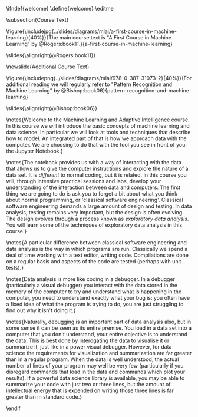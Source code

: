 \ifndef{welcome}
\define{welcome}
\editme

\subsection{Course Text}

\figure{\includejpg{../slides/diagrams/mlai/a-first-course-in-machine-learning}{40%}}{The main course text is "A First Course in Machine Learning" by @Rogers:book11.}{a-first-course-in-machine-learning}

\slides{\alignright{@Rogers:book11}}

\newslide{Additional Course Text}

\figure{\includepng{../slides/diagrams/mlai/978-0-387-31073-2}{40%}}{For additional reading we will regularly refer to "Pattern Recognition and Machine Learning" by @Bishop:book06}{pattern-recognition-and-machine-learning}

\slides{\alignright{@Bishop:book06}}

\notes{Welcome to the Machine Learning and Adaptive Intelligence
course. In this course we will introduce the basic concepts of machine
learning and data science. In particular we will look at tools and
techniques that describe how to model. An integrated part of that is
how we approach data with the computer. We are choosing to do that
with the tool you see in front of you: the Jupyter Notebook.}

\notes{The notebook provides us with a way of interacting with the
data that allows us to give the computer instructions and explore the
nature of a data set. It is *different* to normal coding, but it is
related. In this course you will, through intensive practical sessions
and labs, develop your understanding of the interaction between data
and computers.  The first thing we are going to do is ask you to
forget a bit about what you think about normal programming, or
'classical software engineering'. Classical software engineering
demands a large amount of design and testing. In data analysis,
testing remains very important, but the design is often evolving. The
design evolves through a process known as *exploratory data
analysis*. You will learn some of the techniques of exploratory data
analysis in this course.}

\notes{A particular difference between classical software engineering
and data analysis is the way in which programs are run. Classically we
spend a deal of time working with a text editor, writing
code. Compilations are done on a regular basis and aspects of the code
are tested (perhaps with unit tests).}

\notes{Data analysis is more like coding in a debugger. In a debugger
(particularly a visual debugger) you interact with the data stored in
the memory of the computer to try and understand what is happening in
the computer, you need to understand exactly what your bug is: you
often have a fixed idea of what the program is trying to do, you are
just struggling to find out why it isn't doing it.}

\notes{Naturally, debugging is an important part of data analysis
also, but in some sense it can be seen as its entire premise. You load
in a data set into a computer that you don't understand, your entire
objective is to understand the data. This is best done by interogating
the data to visualise it or summarize it, just like in a power visual
debugger. However, for data science the requirements for visualization
and summarization are far greater than in a regular program. When the
data is well understood, the actual number of lines of your program
may well be very few (particularly if you disregard commands that load
in the data and commands which plot your results). If a powerful data
science library is available, you may be able to summarize your code
with just two or three lines, but the amount of intellectual energy
that is expended on writing those three lines is far greater than in
standard code.}

\endif
